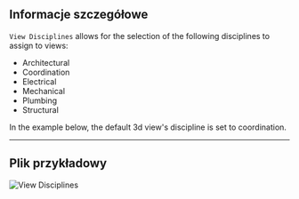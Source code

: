 ## Informacje szczegółowe
`View Disciplines` allows for the selection of the following disciplines to assign to views:

- Architectural
- Coordination
- Electrical
- Mechanical
- Plumbing
- Structural

In the example below, the default 3d view's discipline is set to coordination.
___
## Plik przykładowy

![View Disciplines](./DSRevitNodesUI.ViewDisciplines_img.jpg)
